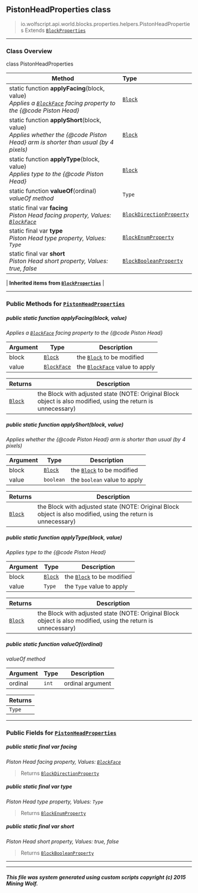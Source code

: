 ## PistonHeadProperties __class__

>io.wolfscript.api.world.blocks.properties.helpers.PistonHeadProperties
>Extends [`BlockProperties`](BlockProperties.md)

---

### Class Overview

class PistonHeadProperties

Method | Type   
--- | :--- 
static function __applyFacing__(block, value) <br> _Applies a [`BlockFace`](../../BlockFace.md) facing property to the {@code Piston Head}_ | [`Block`](../../Block.md)
static function __applyShort__(block, value) <br> _Applies whether the {@code Piston Head} arm is shorter than usual (by 4 pixels)_ | [`Block`](../../Block.md)
static function __applyType__(block, value) <br> _Applies type to the {@code Piston Head}_ | [`Block`](../../Block.md)
static function __valueOf__(ordinal) <br> _valueOf method_ | `Type`
static final var __facing__ <br> _Piston Head facing property, Values: [`BlockFace`](../../BlockFace.md)_ | [`BlockDirectionProperty`](../BlockDirectionProperty.md)
static final var __type__ <br> _Piston Head type property, Values: `Type`_ | [`BlockEnumProperty`](../BlockEnumProperty.md)
static final var __short__ <br> _Piston Head short property, Values: true, false_ | [`BlockBooleanProperty`](../BlockBooleanProperty.md)
 |
__Inherited items from [`BlockProperties`](BlockProperties.md)__ |





---


### Public Methods for [`PistonHeadProperties`](PistonHeadProperties.md)

##### <a id='applyfacing'></a>public static function __applyFacing__(block, value)

_Applies a [`BlockFace`](../../BlockFace.md) facing property to the {@code Piston Head}_

Argument | Type | Description  
--- | --- | --- 
block | [`Block`](../../Block.md) | the [`Block`](../../Block.md) to be modified
value | [`BlockFace`](../../BlockFace.md) | the [`BlockFace`](../../BlockFace.md) value to apply

Returns | Description
--- | --- 
[`Block`](../../Block.md) | the Block with adjusted state (NOTE: Original Block object is also modified, using the return is unnecessary)


##### <a id='applyshort'></a>public static function __applyShort__(block, value)

_Applies whether the {@code Piston Head} arm is shorter than usual (by 4 pixels)_

Argument | Type | Description  
--- | --- | --- 
block | [`Block`](../../Block.md) | the [`Block`](../../Block.md) to be modified
value | `boolean` | the `boolean` value to apply

Returns | Description
--- | --- 
[`Block`](../../Block.md) | the Block with adjusted state (NOTE: Original Block object is also modified, using the return is unnecessary)


##### <a id='applytype'></a>public static function __applyType__(block, value)

_Applies type to the {@code Piston Head}_

Argument | Type | Description  
--- | --- | --- 
block | [`Block`](../../Block.md) | the [`Block`](../../Block.md) to be modified
value | `Type` | the `Type` value to apply

Returns | Description
--- | --- 
[`Block`](../../Block.md) | the Block with adjusted state (NOTE: Original Block object is also modified, using the return is unnecessary)


##### <a id='valueof'></a>public static function __valueOf__(ordinal)

_valueOf method_

Argument | Type | Description  
--- | --- | --- 
ordinal | `int` | ordinal argument

Returns | 
--- | 
`Type` |


---

### Public Fields for [`PistonHeadProperties`](PistonHeadProperties.md)

##### <a id='facing'></a>public static final var __facing__

_Piston Head facing property, Values: [`BlockFace`](../../BlockFace.md)_

>Returns
>  [`BlockDirectionProperty`](../BlockDirectionProperty.md)

##### <a id='type'></a>public static final var __type__

_Piston Head type property, Values: `Type`_

>Returns
>  [`BlockEnumProperty`](../BlockEnumProperty.md)

##### <a id='short'></a>public static final var __short__

_Piston Head short property, Values: true, false_

>Returns
>  [`BlockBooleanProperty`](../BlockBooleanProperty.md)

---


---


##### This file was system generated using custom scripts copyright (c) 2015 Mining Wolf.
	

